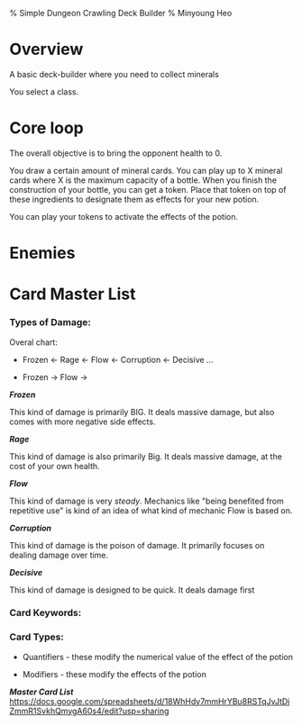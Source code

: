 % Simple Dungeon Crawling Deck Builder
% Minyoung Heo

# Overview

A basic deck-builder where you need to collect minerals

You select a class.

# Core loop

The overall objective is to bring the opponent health to 0.

You draw a certain amount of mineral cards. You can play up to X mineral cards where X is the maximum capacity of a bottle. When you finish the construction of your bottle, you can get a token. Place that token on top of these ingredients to designate them as effects for your new potion.

You can play your tokens to activate the effects of the potion. 

# Enemies

# Card Master List

### Types of Damage:

Overal chart:

* Frozen <- Rage <- Flow <- Corruption <- Decisive …

* Frozen -> Flow ->

_**Frozen**_ 

This kind of damage is primarily BIG. It deals massive damage, but also comes with more negative side effects.

_**Rage**_

This kind of damage is also primarily Big. It deals massive damage, at the cost of your own health.

_**Flow**_

This kind of damage is very _steady_. Mechanics like "being benefited from repetitive use" is kind of an idea of what kind of mechanic Flow is based on.

_**Corruption**_

This kind of damage is the poison of damage. It primarily focuses on dealing damage over time.

_**Decisive**_

This kind of damage is designed to be quick. It deals damage first

### Card Keywords: 

### Card Types:

* Quantifiers - these modify the numerical value of the effect of the potion

* Modifiers - these modify the effects of the potion

_**Master Card List**_
https://docs.google.com/spreadsheets/d/18WhHdy7mmHrYBu8RSTqJvJtDiZmmR1SvkhQmygA60s4/edit?usp=sharing
